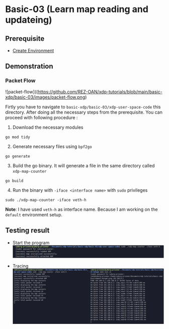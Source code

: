 # Basic-03 (Learn map reading and updateing)

## Prerequisite
 - [Create Environment](https://github.com/REZ-OAN/xdp-tutorials/blob/main/basic-xdp/Environment-Setup/README.md)

## Demonstration

### Packet Flow

![packet-flow]((https://github.com/REZ-OAN/xdp-tutorials/blob/main/basic-xdp/basic-03/images/packet-flow.png)

Firtly you have to navigate to `basic-xdp/basic-03/xdp-user-space-code` this directory. After doing all the necessary steps from the prerequisite. You can proceed with following procedure :
1. Download the necessary modules
```
go mod tidy
```
2. Generate necessary files using `bpf2go`
```
go generate
```
3. Build the go binary. It will generate a file in the same directory called `xdp-map-counter`
```
go build
```
4. Run the binary with `-iface <interface name>` with `sudo` privileges
```
sudo ./xdp-map-counter -iface veth-h
```
**Note**: I have used `veth-h` as interface name. Because I am working on the `default` environment setup.

## Testing result
- Start the program
![initial-logs-starting](https://github.com/REZ-OAN/xdp-tutorials/blob/main/basic-xdp/basic-03/images/initial-logs.png)

- Tracing 
![when-pinging](https://github.com/REZ-OAN/xdp-tutorials/blob/main/basic-xdp/basic-03/images/logs-after-pinging.png)

